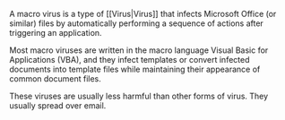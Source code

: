 A macro virus is a type of [[Virus|Virus]] that infects Microsoft Office (or similar) files by automatically performing a sequence of actions after triggering an application.

Most macro viruses are written in the macro language Visual Basic for Applications (VBA), and they infect templates or convert infected documents into template files while maintaining their appearance of common document files.

These viruses are usually less harmful than other forms of virus. They usually spread over email.